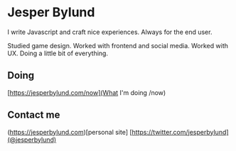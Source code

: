 # Jesper Bylund
I write Javascript and craft nice experiences. Always for the end user.

Studied game design. Worked with frontend and social media. Worked with UX. Doing a little bit of everything.

## Doing
[https://jesperbylund.com/now](What I'm doing /now)

## Contact me
(https://jesperbylund.com)[personal site]
[https://twitter.com/jesperbylund](@jesperbylund)

<!--
**jesper-bylund/jesper-bylund** is a ✨ _special_ ✨ repository because its `README.md` (this file) appears on your GitHub profile.

Here are some ideas to get you started:

- 🔭 I’m currently working on ...
- 🌱 I’m currently learning ...
- 👯 I’m looking to collaborate on ...
- 🤔 I’m looking for help with ...
- 💬 Ask me about ...
- 📫 How to reach me: ...
- 😄 Pronouns: ...
- ⚡ Fun fact: ...
-->
